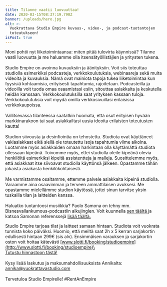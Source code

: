 ```yaml
---
title: Tilanne vaatii luovuuttaa!
date: 2020-03-15T08:37:19.790Z
banner: /uploads/hero.jpg
alt: >-
  Vuokrattava Studio Empire kuvaus-, video-, ja podcast-tuotantojen
  toteutukseen! 
isPost: true
---
```

Moni pohtii nyt liiketoimintaansa: miten pitää tulovirta käynnissä? Tilanne vaatii luovuutta ja me haluamme olla itsensätyöllistäjien ja yritysten tukena.\
\
Studio Empire on avoinna kuvauksiin ja äänityksiin. Voit siis toteuttaa studiolla esimerkiksi podcasteja, verkkokoulutuksia, webinaareja sekä muita videoita ja kuvauksia. Nämä ovat mainiota tapoja tukea liiketoimintaa kun fyysisiä kohtaamisia, erityisesti tapahtumia, rajoitetaan. Podcasteilla ja videoilla voit tuoda omaa osaamistasi esiin, sitouttaa asiakkaita ja keskutella heidän kanssaan. Verkkokoulutuksilla saat yrityksen kassaan tuloja. Verkkokoulutuksia voit myydä omilla verkkosivuillasi erilaisissa verkkokaupoissa.\
\
Vallitsevassa tilanteessa saatatkin huomata, että osut erityisen hyvään markkinarakoon tai saat asiakkailtasi uusia ideoita erilaisten toteutusten kautta!\
\
Studion siivousta ja desinfiointia on tehostettu. Studiota ovat käyttäneet vakiasiakkaat eikä siellä ole toteutettu isoja tapahtumia viime aikoina. Luotamme myös asiakkaiden omaan harkintaan olla käyttämättä studiota ollessaan kipeänä. Toivomme myös, ettei studiolla oleile kipeänä olevia henkilöitä esimerkiksi kipeitä assistentteja ja malleja. Suosittelemme myös, että asiakkaat itse siivoavat studiolla käyttönsä jälkeen. Opastamme tähän jokaista asiakasta henkilökohtaisesti.\
\
Me varmistamme osaltamme, ettemme palvele asiakkaita kipeinä studiolla. Varaamme aina osaavimman ja terveen ammattilaisen avuksesi. Me opastamme mielellämme studion käytössä, jottei sinun tarvitse yksin tuskailla tilan ja laitteiden kanssa.\
\
Haluatko tuotantoosi musiikkia? Paolo Samona on tehny mm. Bisnesvallankumous-podcastiin alkujinglen. Voit kuunnella [sen täältä ](https://www.youtube.com/watch?v=Np_-WbOwCZ0)ja katsoa Samonan referenssejä [lisää täältä.](https://www.paolosamona.com)

Studio Empire tarjoaa tilat ja laitteet samaan hintaan. Studiota voit vuokrata tunnista koko päiväksi. Huomio, että meiltä saat 2h x 5 kerran sarjakortin edullisesti hintaan 299€ (sis alv). Ensimmäisen varauksen ja sarjakortin oston voit hoitaa kätevästi [www.slotti.fi/booking/studioempire](http://www.slotti.fi/booking/studioempire)\
\
[Tutustu hinnastoon tästä!](https://vuokrattavastudio.com/hinnasto/)\
\
Kysy lisää laskutus ja maksumahdollisuuksista Annikalta: [annika@vuokrattavastudio.com](mailto:annika@vuokrattavastudio.com)\
\
Tervetuloa Studio Empirelle! #RentAnEmpire